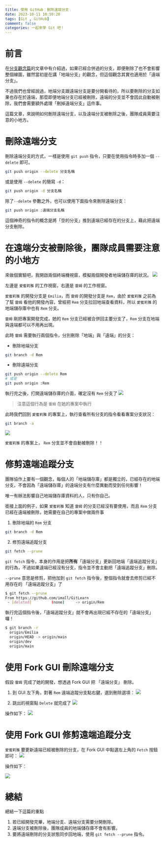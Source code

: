 ```yaml
---
title: 使用 GitHub：刪除遠端分支
date: 2023-10-11 10:50:20
tags: [Git , GitHub]
comment: false
categories: 一起來學 Git 吧！
---
```


# 前言
在[分支觀念篇](https://ithelp.ithome.com.tw/articles/10333326)的文章中有介紹過，如果已經合併過的分支，即便刪除了也不會影響整個線圖，雖然當初是在講「地端分支」的觀念，但這個觀念其實也適用於「遠端分支」。  

不過我們也曾經說過，地端分支跟遠端分支是要分開看待的，所以要刪除的分支如果也存在於遠端，那麼即便地端分支已經被刪除，遠端的分支並不會因此自動被刪除，我們會需要額外處理「刪掉遠端分支」這件事。

這篇文章，來說明如何刪除遠端分支，以及遠端分支被刪除之後，團隊成員需要注意的小地方。


# 刪除遠端分支
刪除遠端分支的方式，一樣是使用 `git push` 指令，只要在使用指令時多加一個 `--delete` 即可。
```sh
git push origin --delete 分支名稱
```
或是使用 `--delete` 的簡寫 `-d`：
```sh
git push origin -d 分支名稱
```

除了`--delete` 參數之外，也可以使用下面指令來刪除遠端分支：
```sh
git push origin :遠端分支名稱
```
這個神奇的指令的概念是將「空的分支」推到遠端已經存在的分支上，藉此把遠端分支刪除。


# 在遠端分支被刪除後，團隊成員需要注意的小地方

來做個實驗吧，我開啟兩個終端機視窗，模擬兩個開發者地端儲存庫的狀況。
![](https://i.imgur.com/RNNAJ7T.png)

左邊是 `愛蜜莉雅` 的工作視窗，右邊是 `雷姆` 的工作視窗。

`愛蜜莉雅` 的開發分支是 `Emilia`，而 `雷姆` 的開發分支是 `Rem`，由於 `愛蜜莉雅` 之前為了幫 `雷姆` 看他的開發內容，曾經把 `Rem` 分支拉回地端查看資料，所以 `愛蜜莉雅` 的地端儲存庫中也有 `Rem` 分支。

`雷姆` 剛把專案開發完成，她的 `Rem` 分支已經被合併回主要分支了，`Rem` 分支在地端與遠端都可以不用再出現。 

此時 `雷姆` 需要執行兩個指令，分別刪除「地端」與「遠端」的分支：

- 刪除地端分支
```sh
git branch -d Rem
```

- 刪除遠端分支
```sh
git push origin --delete Rem
# 或是
git push origin :Rem
```
執行完之後，打開遠端儲存庫的介面，確定沒有 `Rem` 分支了
![](https://i.imgur.com/dPVWHjL.png)


> 注意這個行為是 `雷姆` 在她的專案中執行 

此時我們回到 `愛蜜莉雅` 的專案上，執行查看所有分支的指令看看專案分支狀況：
```sh
git branch -a
```
![](https://i.imgur.com/X8hdsG2.gif)

`愛蜜莉雅` 的專案上， `Rem` 分支並不會自動被刪除！！


# 修剪遠端追蹤分支

團隊協作上要有一個觀念，每個人的「地端儲存庫」都是獨立的，已經存在的地端分支，不會因為「遠端儲存庫」的遠端分支有什麼異動而受到任何影響！

唯一有辦法影響自己地端儲存庫資料的人，只有你自己。

銜接上面的例子，如果 `愛蜜莉雅` 知道 `雷姆` 的分支已經沒有要使用，而且 `Rem` 分支已經在遠端被刪除，她需要在自己的專案中做兩件事

1. 刪除地端的 `Rem` 分支
```sh
git branch -d Rem
```

2. 修剪遠端追蹤分支
```sh
git fetch --prune
```

`git fetch` 指令，本身的作用是把**所有**「遠端分支」更新回地端「遠端追蹤分支」 的行為，不過如果遠端已經沒有分支，指令並不會主動把「遠端追蹤分支」刪除。

`--prune` 意思是修剪，把他加到 `git fetch` 指令後，整個指令就會去修剪已經不用存在的 「遠端追蹤分支」了

```sh
$ git fetch --prune
From https://github.com/imall/GitLearn
 - [deleted]         (none)     -> origin/Rem
```

執行完這個指令後，「遠端追蹤分支」就不會再出現已經不存在的「遠端分支」囉！

```sh
$ git branch -r
  origin/Emilia
  origin/HEAD -> origin/main
  origin/dev
  origin/main
```

# 使用 Fork GUI 刪除遠端分支
假設 `雷姆` 完成了她的開發，想透過 Fork GUI 把 「遠端分支」 刪除。

1. 到 GUI 左下角，對著 `Rem` 遠端追蹤分支點右鍵，選到刪除選項：
![](https://i.imgur.com/7PBklsA.png)

2. 跳出的視窗點 `Delete` 就完成了
![](https://i.imgur.com/TY6NuJ8.png)

操作如下：
![](https://i.imgur.com/c5SYA0L.gif)

# 使用 Fork GUI 修剪遠端追蹤分支

`愛蜜莉雅` 要更新遠端已經被刪除的分支，在 Fork GUI 中點選左上角的 `Fetch` 按鈕即可：
![](https://i.imgur.com/eIddWDq.png)

操作如下：

![](https://i.imgur.com/Ds93Y4y.gif)


# 總結
總結一下這篇的重點
1. 若已經開發完畢，地端分支、遠端分支需要分開刪除。
2. 遠端分支被刪除後，團隊成員的地端儲存庫不會有影響。
3. 要將遠端刪除的分支狀態同步回地端，使用 `git fetch --prune` 指令。